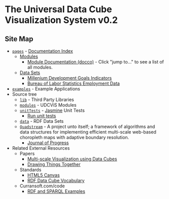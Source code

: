 # The Universal Data Cube<br>Visualization System v0.2

## Site Map

 * [`pages`](https://github.com/curran/udcvis/tree/gh-pages/0.2/pages) - [Documentation Index](http://universaldatacube.org/0.2/pages/)
   * [Modules](modules.html)
     * [Module Documentation (docco)](/Users/curran/Dropbox/Curran-K/dissertation/udcvis/0.2/modules/docs/rdf.html) - Click "jump to..." to see a list of all modules.
   * [Data Sets](dataSets.html)
     * [Millenium Development Goals Indicators](dataset_mdg.html)
     * [Bureau of Labor Statistics Employment Data](dataset_bls.html)
 * [`examples`](https://github.com/curran/udcvis/tree/gh-pages/0.2/examples) - Example Applications
 * Source tree
   * [`lib`](https://github.com/curran/udcvis/tree/gh-pages/0.2/lib) - Third Party Libraries
   * [`modules`](https://github.com/curran/udcvis/tree/gh-pages/0.2/modules) - UDCViS Modules
   * [`unitTests`](https://github.com/curran/udcvis/tree/gh-pages/0.2/unitTests) - [Jasmine](http://pivotal.github.com/jasmine/) Unit Tests
     * [Run unit tests](http://curran.github.com/udcvis/0.2/unitTests/SpecRunner.html) 
   * [`data`](https://github.com/curran/udcvis/tree/gh-pages/0.2/data) - RDF Data Sets
   * [`Quadstream`](https://github.com/curran/udcvis/tree/gh-pages/0.2/Quadstream) - 
     A project unto itself; a framework of algorithms and data structures
     for implementing efficient multi-scale web-based choropleth 
     maps with adaptive boundary resolution.
     * [Journal of Progress](https://github.com/curran/udcvis/tree/gh-pages/0.2/Quadstream/index.html)
 * Related External Resources
   * Papers
     * [Multi-scale Visualization using Data Cubes](http://graphics.stanford.edu/papers/pan_zoom/paper.pdf)
     * [Drawing Things Together](http://www.pf.jcu.cz/stru/katedry/spol_vedy/emmirreader/012_Latour-DRAWING-THINGS-TOGETHER.pdf)
   * Standards
     * [HTML5 Canvas](http://www.w3.org/TR/2dcontext/)
     * [RDF Data Cube Vocabulary](http://www.w3.org/TR/vocab-data-cube/)
   * Curransoft.com/code
     * [RDF and SPARQL Examples](http://curransoft.com/code/?s=SPARQL)
